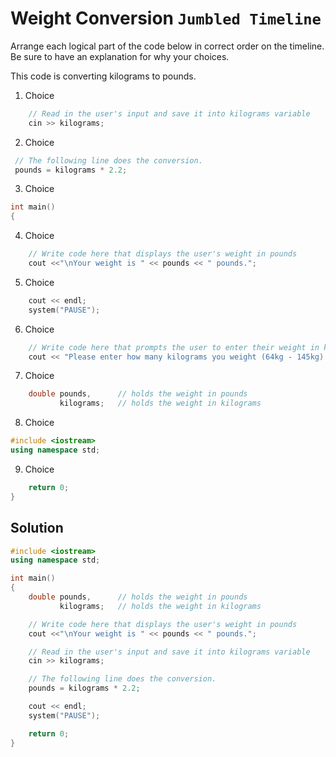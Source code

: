 # Weight Conversion `Jumbled Timeline`

Arrange each logical part of the code below in correct order on the timeline.
Be sure to have an explanation for why your choices.

This code is converting kilograms to pounds.

1. Choice
```c++
	// Read in the user's input and save it into kilograms variable
	cin >> kilograms;
```
2. Choice
```c++
 // The following line does the conversion.
 pounds = kilograms * 2.2;
```
3. Choice
```c++
int main()
{
```
4. Choice
```c++
	// Write code here that displays the user's weight in pounds
	cout <<"\nYour weight is " << pounds << " pounds.";
```  
5. Choice
```c++
	cout << endl;
	system("PAUSE");
```
6.  Choice
```c++
	// Write code here that prompts the user to enter their weight in kilograms
	cout << "Please enter how many kilograms you weight (64kg - 145kg): ";
```
7.  Choice
```c++
	double pounds,		// holds the weight in pounds
	       kilograms;	// holds the weight in kilograms
```
8. Choice
```c++
#include <iostream>
using namespace std;
```
9. Choice
```c++
	return 0;
}
```

## Solution
```c++
#include <iostream>
using namespace std;

int main()
{
	double pounds,		// holds the weight in pounds
	       kilograms;	// holds the weight in kilograms

	// Write code here that displays the user's weight in pounds
	cout <<"\nYour weight is " << pounds << " pounds.";

	// Read in the user's input and save it into kilograms variable
	cin >> kilograms;

	// The following line does the conversion.
	pounds = kilograms * 2.2;

	cout << endl;
	system("PAUSE");

	return 0;
}
```
